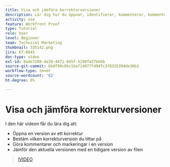 ```yaml
---
title: Visa och jämföra korrekturversioner
description: Lär dig hur du öppnar, identifierar, kommenterar, kommenterar och jämför korrekturversioner i  [!DNL &#x200B; Workfront].
activity: use
feature: Workfront Proof
type: Tutorial
role: User
level: Beginner
team: Technical Marketing
thumbnail: 335142.png
jira: KT-8845
doc-type: video
exl-id: 8ade7208-4a39-4471-845f-5290fe27b66b
source-git-commit: bbdf99c6bc1be714077fd94fc3f8325394de36b3
workflow-type: tm+mt
source-wordcount: '62'
ht-degree: 0%

---
```


# Visa och jämföra korrekturversioner

I den här videon får du lära dig att:

* Öppna en version av ett korrektur
* Bestäm vilken korrekturversion du tittar på
* Göra kommentarer och markeringar i en version
* Jämför den aktuella versionen med en tidigare version av filen

>[!VIDEO](https://video.tv.adobe.com/v/335142/?quality=12&learn=on&enablevpops=1)

<!--
## Learn more
* Compare proofs
-->
